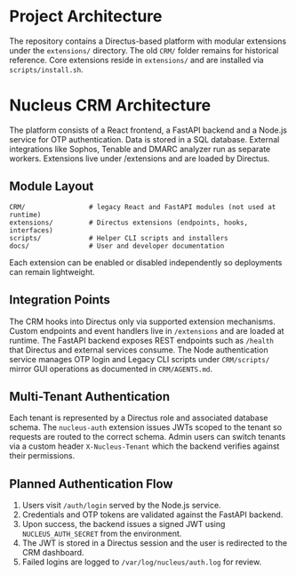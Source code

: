 
# Project Architecture

The repository contains a Directus-based platform with modular extensions under the `extensions/` directory. The old `CRM/` folder remains for historical reference.
Core extensions reside in `extensions/` and are installed via `scripts/install.sh`.

# Nucleus CRM Architecture

The platform consists of a React frontend, a FastAPI backend and a Node.js service for OTP authentication.
Data is stored in a SQL database. External integrations like Sophos, Tenable and DMARC analyzer run as separate workers.
Extensions live under /extensions and are loaded by Directus.

## Module Layout

```
CRM/                # legacy React and FastAPI modules (not used at runtime)
extensions/         # Directus extensions (endpoints, hooks, interfaces)
scripts/            # Helper CLI scripts and installers
docs/               # User and developer documentation
```

Each extension can be enabled or disabled independently so deployments can remain lightweight.

## Integration Points

The CRM hooks into Directus only via supported extension mechanisms. Custom
endpoints and event handlers live in `/extensions` and are loaded at runtime.
The FastAPI backend exposes REST endpoints such as `/health` that Directus and
external services consume. The Node authentication service manages OTP login and
Legacy CLI scripts under `CRM/scripts/` mirror GUI operations as documented in `CRM/AGENTS.md`.

## Multi-Tenant Authentication

Each tenant is represented by a Directus role and associated database schema.
The `nucleus-auth` extension issues JWTs scoped to the tenant so requests are
routed to the correct schema. Admin users can switch tenants via a custom header
`X-Nucleus-Tenant` which the backend verifies against their permissions.

## Planned Authentication Flow

1. Users visit `/auth/login` served by the Node.js service.
2. Credentials and OTP tokens are validated against the FastAPI backend.
3. Upon success, the backend issues a signed JWT using `NUCLEUS_AUTH_SECRET` from the environment.
4. The JWT is stored in a Directus session and the user is redirected to the CRM dashboard.
5. Failed logins are logged to `/var/log/nucleus/auth.log` for review.

